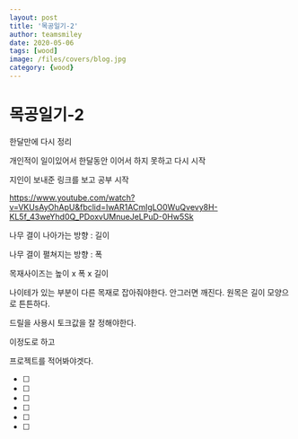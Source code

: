 ```yaml
---
layout: post
title: '목공일기-2' 
author: teamsmiley
date: 2020-05-06
tags: [wood]
image: /files/covers/blog.jpg
category: {wood}
---
```


# 목공일기-2

한달만에 다시 정리

개인적이 일이있어서 한달동안 이어서 하지 못하고 다시 시작

지인이 보내준 링크를 보고 공부 시작

<https://www.youtube.com/watch?v=VKUsAyOhApU&fbclid=IwAR1ACmIgLO0WuQvevy8H-KL5f_43weYhd0Q_PDoxvUMnueJeLPuD-0Hw5Sk>

나무 결이 나아가는 방향 : 길이 

나무 결이 펼쳐지는 방향 : 폭

목재사이즈는 높이 x 폭 x 길이

나이테가 있는 부분이 다른 목재로 잡아줘야한다. 안그러면 깨진다. 원목은 길이 모양으로 튼튼하다.

드릴을 사용시 토크값을 잘 정해야한다.

이정도로 하고 




프로젝트를 적어봐야겟다.

- [ ] 
- [ ] 
- [ ] 
- [ ] 
- [ ] 
- [ ]  




